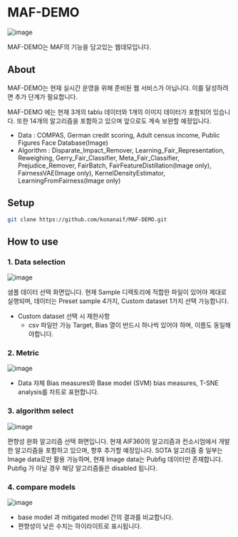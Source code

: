 # MAF-DEMO

![image](https://github.com/eeunz/MAF-DEMO/assets/110804596/675ab84c-20c3-48fa-bed1-4b3e1d41a7ee)

MAF-DEMO는 MAF의 기능을 담고있는 웹데모입니다. 

## About
MAF-DEMO는 현재 실시간 운영을 위해 준비된 웹 서비스가 아닙니다. 이를 달성하려면 추가 단계가 필요합니다.


MAF-DEMO 에는 현재 3개의 tablu 데이터와 1개의 이미지 데이터가 포함되어 있습니다. 또한 14개의 알고리즘을 포함하고 있으며 앞으로도 계속 보완할 예정입니다.
* Data : COMPAS, German credit scoring, Adult census income, Public Figures Face Database(Image)
* Algorithm : Disparate_Impact_Remover, Learning_Fair_Representation, Reweighing, Gerry_Fair_Classifier, Meta_Fair_Classifier, Prejudice_Remover, FairBatch, FairFeatureDistillation(Image only), FairnessVAE(Image only), KernelDensityEstimator, LearningFromFairness(Image only)

## Setup
```bash
git clone https://github.com/konanaif/MAF-DEMO.git
```

## How to use
### 1. Data selection
![image](https://github.com/eeunz/MAF-DEMO/assets/110804596/2385e86d-68ff-4fbb-9060-6c0514aacc9d)

샘플 데이터 선택 화면입니다. 현재 Sample 디렉토리에 적합한 파일이 있어야 제대로 실행되며, 데이터는 Preset sample 4가지, Custom dataset 1가지 선택 가능합니다.
* Custom dataset 선택 시 제한사항
  * csv 파일만 가능
   Target, Bias 열이 반드시 하나씩 있어야 하며, 이름도 동일해야합니다.

### 2. Metric
![image](https://github.com/eeunz/MAF-DEMO/assets/110804596/0d07f526-f571-4fe9-b55b-06ad6dcec7d2)
* Data 자체 Bias measures와 Base model (SVM) bias measures, T-SNE analysis를 차트로 표현합니다.

### 3. algorithm select
![image](https://github.com/eeunz/MAF-DEMO/assets/110804596/48daef24-be8e-4c87-8a8f-27e7ccb53687)

편향성 완화 알고리즘 선택 화면입니다. 현재 AIF360의 알고리즘과 컨소시엄에서 개발한 알고리즘을 포함하고 있으며, 향후 추가할 예정입니다. SOTA 알고리즘 중 일부는 Image data로만 활용 가능하며, 현재 Image data는 Pubfig 데이터만 존재합니다. Pubfig 가 아닐 경우 해당 알고리즘들은 disabled 됩니다.


### 4. compare models
![image](https://github.com/eeunz/MAF-DEMO/assets/110804596/b51ab9ad-cfc4-4b79-9d0a-032b9ae00f50)

* base model 과 mitigated model 간의 결과를 비교합니다.
* 편향성이 낮은 수치는 하이라이트로 표시됩니다.

